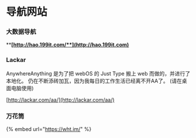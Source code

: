 # 导航网站

### **大数据导航**

****[**http://hao.199it.com/**](http://hao.199it.com)****

### Lackar

AnywhereAnything 是为了把 webOS 的 Just Type 搬上 web 而做的，并进行了本地化。 仍在不断添砖加瓦，因为我每日的工作生活已经离不开AA了。 (请在桌面电脑使用)

[http://lackar.com/aa/](http://lackar.com/aa/)

### 万花筒

{% embed url="https://wht.im/" %}



